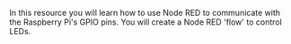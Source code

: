 In this resource you will learn how to use Node RED to communicate with the Raspberry Pi's GPIO pins. You will create a Node RED 'flow' to control LEDs.
